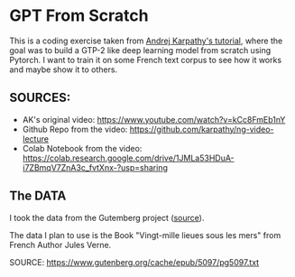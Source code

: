 # GPT From Scratch

This is a coding exercise taken from [Andrej Karpathy's tutorial](https://www.youtube.com/watch?v=kCc8FmEb1nY), where the
goal was to build a GTP-2 like deep learning model from scratch using Pytorch. I want to train it on some
French text corpus to see how it works and maybe show it to others.

## SOURCES:
- AK's original video: https://www.youtube.com/watch?v=kCc8FmEb1nY
- Github Repo from the video: https://github.com/karpathy/ng-video-lecture
- Colab Notebook from the video: https://colab.research.google.com/drive/1JMLa53HDuA-i7ZBmqV7ZnA3c_fvtXnx-?usp=sharing

## The DATA

I took the data from the Gutemberg project ([source](https://www.gutenberg.org/)).

The data I plan to use is the Book "Vingt-mille lieues sous les mers" from French Author Jules Verne.

SOURCE: https://www.gutenberg.org/cache/epub/5097/pg5097.txt
